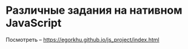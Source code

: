 # Различные задания на нативном JavaScript
Посмотреть – https://egorkhu.github.io/js_project/index.html
